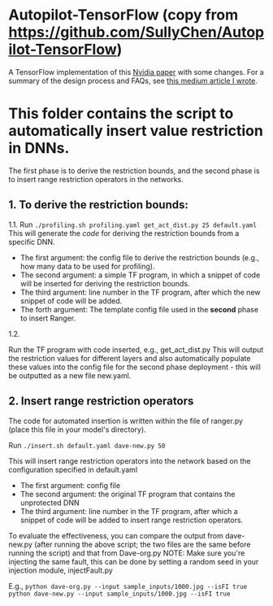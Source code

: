 # Autopilot-TensorFlow (copy from https://github.com/SullyChen/Autopilot-TensorFlow)
A TensorFlow implementation of this [Nvidia paper](https://arxiv.org/pdf/1604.07316.pdf) with some changes. For a summary of the design process and FAQs, see [this medium article I wrote](https://medium.com/@sullyfchen/how-a-high-school-junior-made-a-self-driving-car-705fa9b6e860).


# This folder contains the script to automatically insert value restriction in DNNs.

The first phase is to derive the restriction bounds, and the second phase is to insert range restriction operators in the networks.


## 1. To derive the restriction bounds:


1.1.
Run ```./profiling.sh profiling.yaml get_act_dist.py 25 default.yaml```
This will generate the *code* for deriving the restriction bounds from a specific DNN.

- The first argument: the config file to derive the restriction bounds (e.g., how many data to be used for profiling).
- The second argument: a simple TF program, in which a snippet of code will be inserted for deriving the restriction bounds.
- The third argument: line number in the TF program, after which the new snippet of code will be added.
- The forth argument: The template config file used in the **second** phase to insert Ranger.

1.2.

Run the TF program with code inserted, e.g., get_act_dist.py
This will output the restriction values for different layers and also automatically populate these values into the config file for the second phase deployment - this will be outputted as a new file new.yaml.

## 2. Insert range restriction operators

The code for automated insertion is written within the file of ranger.py (place this file in your model's directory).

Run ```./insert.sh default.yaml dave-new.py 50```

This will insert range restriction operators into the network based on the configuration specified in default.yaml 

- The first argument: config file 
- The second argument: the original TF program that contains the unprotected DNN
- The third argument: line number in the TF program, after which a snippet of code will be added to insert range restriction operators.

To evaluate the effectiveness, you can compare the output from dave-new.py (after running the above script; the two files are the same before running the script) and that from Dave-org.py 
NOTE: Make sure you're injecting the same fault, this can be done by setting a random seed in your injection module, injectFault.py

E.g., 
```python dave-org.py --input sample_inputs/1000.jpg --isFI true``` 
```python dave-new.py --input sample_inputs/1000.jpg --isFI true```


